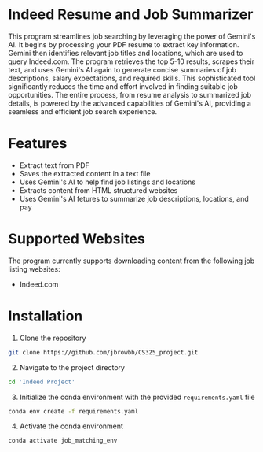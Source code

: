 # Indeed Resume and Job Summarizer
This program streamlines job searching by leveraging the power of Gemini's AI. It begins by processing your PDF resume to extract key information. Gemini then identifies relevant job titles and locations, which are used to query Indeed.com. The program retrieves the top 5-10 results, scrapes their text, and uses Gemini's AI again to generate concise summaries of job descriptions, salary expectations, and required skills. This sophisticated tool significantly reduces the time and effort involved in finding suitable job opportunities. The entire process, from resume analysis to summarized job details, is powered by the advanced capabilities of Gemini's AI, providing a seamless and efficient job search experience.

# Features
* Extract text from PDF
* Saves the extracted content in a text file
* Uses Gemini's AI to help find job listings and locations
* Extracts content from HTML structured websites
* Uses Gemini's AI fetures to summarize job descriptions, locations, and pay

# Supported Websites
The program currently supports downloading content from the following job listing websites:

* Indeed.com

# Installation

1. Clone the repository
```bash
git clone https://github.com/jbrowbb/CS325_project.git
```

2. Navigate to the project directory
```bash
cd 'Indeed Project'
```

3. Initialize the conda environment with the provided `requirements.yaml` file
```bash
conda env create -f requirements.yaml
```

4. Activate the conda environment
```bash
conda activate job_matching_env
```